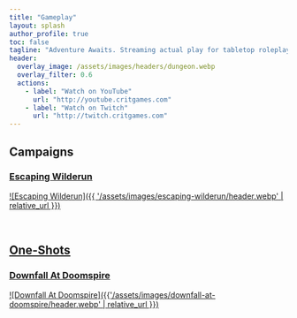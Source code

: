 ```yaml
---
title: "Gameplay"
layout: splash
author_profile: true
toc: false
tagline: "Adventure Awaits. Streaming actual play for tabletop roleplaying games. Game On!"
header:
  overlay_image: /assets/images/headers/dungeon.webp
  overlay_filter: 0.6
  actions:
    - label: "Watch on YouTube"
      url: "http://youtube.critgames.com"
    - label: "Watch on Twitch"
      url: "http://twitch.critgames.com"
---
```


## Campaigns
### [Escaping Wilderun](./escaping-wilderun)
<a href="./escaping-wilderun/" title="Escaping Wilderun">![Escaping Wilderun]({{ '/assets/images/escaping-wilderun/header.webp' | relative_url }})</a>

<br />

## [One-Shots](./one-shots)
### [Downfall At Doomspire](./one-shots/downfall-at-doomspire/)
<a href="./one-shots/downfall-at-doomspire/" title="Downfall At Doomspire">![Downfall At Doomspire]({{'/assets/images/downfall-at-doomspire/header.webp' | relative_url }})</a>
